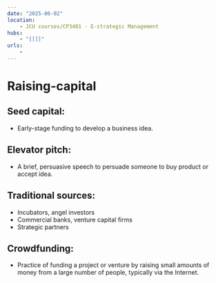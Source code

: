 ```yaml
---
date: "2025-06-02"
location: 
    - JCU courses/CP3401 - E-strategic Management
hubs: 
    - "[[]]"
urls:
    - 
---
```


# Raising-capital

## Seed capital:
- Early-stage funding to develop a business idea.

## Elevator pitch:
- A brief, persuasive speech to persuade someone to buy product or accept idea.

## Traditional sources:
- Incubators, angel investors
- Commercial banks, venture capital firms
- Strategic partners

## Crowdfunding:
- Practice of funding a project or venture by raising small amounts of money from a large number of people, typically via the Internet.
